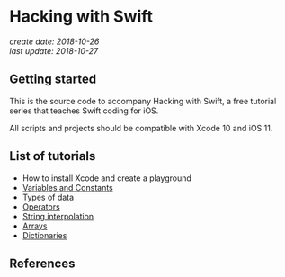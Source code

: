 # Hacking with Swift

*create date: 2018-10-26* \
*last update: 2018-10-27*

## Getting started

This is the source code to accompany Hacking with Swift, a free tutorial series that teaches Swift coding for iOS.

All scripts and projects should be compatible with Xcode 10 and iOS 11.

## List of tutorials

+ How to install Xcode and create a playground
+ [Variables and Constants](https://github.com/sthanhng/self-learning-ios-swift/blob/master/hacking-swift/variables_constants.playground/Contents.swift)
+ Types of data
+ [Operators](https://github.com/sthanhng/self-learning-ios-swift/blob/master/hacking-swift/Operators.playground/Contents.swift)
+ [String interpolation](https://github.com/sthanhng/self-learning-ios-swift/blob/master/hacking-swift/StringInterpolation.playground/Contents.swift)
+ [Arrays](https://github.com/sthanhng/self-learning-ios-swift/blob/master/hacking-swift/Arrays.playground/Contents.swift)
+ [Dictionaries](https://github.com/sthanhng/self-learning-ios-swift/blob/master/hacking-swift/Dictonaries.playground/Contents.swift)

## References